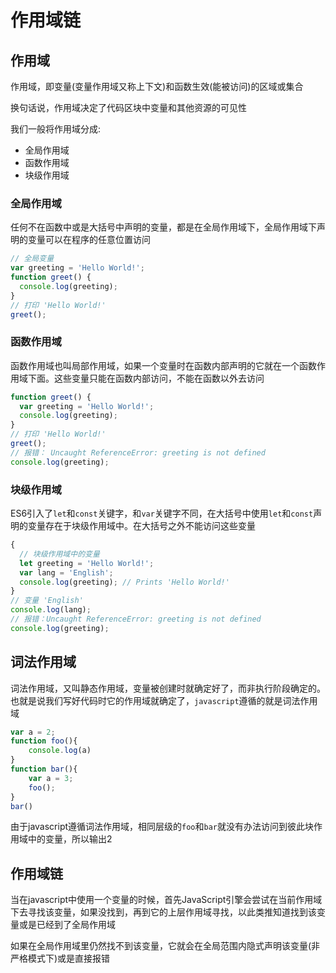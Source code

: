 # 作用域链

## 作用域
作用域，即变量(变量作用域又称上下文)和函数生效(能被访问)的区域或集合  

换句话说，作用域决定了代码区块中变量和其他资源的可见性  

我们一般将作用域分成: 
- 全局作用域
- 函数作用域
- 块级作用域

### 全局作用域
任何不在函数中或是大括号中声明的变量，都是在全局作用域下，全局作用域下声明的变量可以在程序的任意位置访问
```js
// 全局变量
var greeting = 'Hello World!';
function greet() {
  console.log(greeting);
}
// 打印 'Hello World!'
greet();
```
### 函数作用域
函数作用域也叫局部作用域，如果一个变量时在函数内部声明的它就在一个函数作用域下面。这些变量只能在函数内部访问，不能在函数以外去访问
```js
function greet() {
  var greeting = 'Hello World!';
  console.log(greeting);
}
// 打印 'Hello World!'
greet();
// 报错： Uncaught ReferenceError: greeting is not defined
console.log(greeting);
```
### 块级作用域
ES6引入了`let`和`const`关键字，和`var`关键字不同，在大括号中使用`let`和`const`声明的变量存在于块级作用域中。在大括号之外不能访问这些变量
```js
{
  // 块级作用域中的变量
  let greeting = 'Hello World!';
  var lang = 'English';
  console.log(greeting); // Prints 'Hello World!'
}
// 变量 'English'
console.log(lang);
// 报错：Uncaught ReferenceError: greeting is not defined
console.log(greeting);
```
## 词法作用域
词法作用域，又叫静态作用域，变量被创建时就确定好了，而非执行阶段确定的。也就是说我们写好代码时它的作用域就确定了，`javascript`遵循的就是词法作用域
```javascript
var a = 2;
function foo(){
    console.log(a)
}
function bar(){
    var a = 3;
    foo();
}
bar()
```
由于javascript遵循词法作用域，相同层级的`foo`和`bar`就没有办法访问到彼此块作用域中的变量，所以输出2
## 作用域链
当在javascript中使用一个变量的时候，首先JavaScript引擎会尝试在当前作用域下去寻找该变量，如果没找到，再到它的上层作用域寻找，以此类推知道找到该变量或是已经到了全局作用域  

如果在全局作用域里仍然找不到该变量，它就会在全局范围内隐式声明该变量(非严格模式下)或是直接报错  
